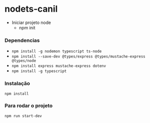 # nodets-canil

- Iniciar projeto node 
  - npm init

### Dependencias

- `npm install -g nodemon typescript ts-node`
- `npm install --save-dev @types/express @types/mustache-express @types/node`
- `npm install express mustache-express dotenv`
- `npm install -g typescript`

### Instalação
`npm install`

### Para rodar o projeto
`npm run start-dev`